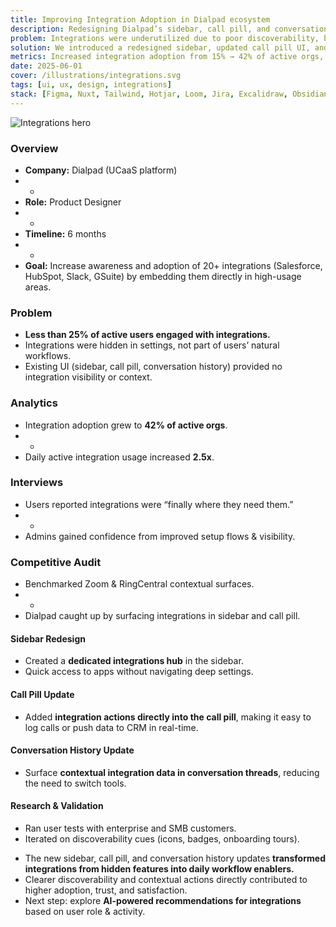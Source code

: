 ```yaml
---
title: Improving Integration Adoption in Dialpad ecosystem
description: Redesigning Dialpad’s sidebar, call pill, and conversation history to surface integrations contextually and increase daily adoption.
problem: Integrations were underutilized due to poor discoverability, buried settings, and lack of contextual entry points in daily workflows.
solution: We introduced a redesigned sidebar, updated call pill UI, and refreshed conversation history to make integrations visible and actionable where users work most.
metrics: Increased integration adoption from 15% → 42% of active orgs, reduced setup friction by 35%, and boosted NPS for integrations by +18.
date: 2025-06-01
cover: /illustrations/integrations.svg
tags: [ui, ux, design, integrations]
stack: [Figma, Nuxt, Tailwind, Hotjar, Loom, Jira, Excalidraw, Obsidian]
---
```


<SectionHeader title="" highlight="Problem" subtitle="">

</SectionHeader>

<img src="/illustrations/image.png" alt="Integrations hero" />

<div class="flex flex-col">

### Overview
- **Company:** Dialpad (UCaaS platform)
- -
- **Role:** Product Designer
- - 
- **Timeline:** 6 months  
- -
- **Goal:** Increase awareness and adoption of 20+ integrations (Salesforce, HubSpot, Slack, GSuite) by embedding them directly in high-usage areas.  

### Problem
- **Less than 25% of active users engaged with integrations.**  
- Integrations were hidden in settings, not part of users’ natural workflows.  
- Existing UI (sidebar, call pill, conversation history) provided no integration visibility or context.  

</div>

<SectionHeader title="" highlight="Results" subtitle="">

</SectionHeader>

<div class="flex flex-col gap-4">

### Analytics
- Integration adoption grew to **42% of active orgs**.
- -
- Daily active integration usage increased **2.5x**.  

### Interviews
- Users reported integrations were “finally where they need them.”  
- -
- Admins gained confidence from improved setup flows & visibility.  

### Competitive Audit
- Benchmarked Zoom & RingCentral contextual surfaces.
- -
- Dialpad caught up by surfacing integrations in sidebar and call pill.  

</div>

<SectionHeader title="" highlight="Process" subtitle="">

</SectionHeader>

<div class="flex flex-col gap-4">

#### Sidebar Redesign
- Created a **dedicated integrations hub** in the sidebar.  
- Quick access to apps without navigating deep settings.  

#### Call Pill Update
- Added **integration actions directly into the call pill**, making it easy to log calls or push data to CRM in real-time.  

#### Conversation History Update
- Surface **contextual integration data in conversation threads**, reducing the need to switch tools.  

#### Research & Validation
- Ran user tests with enterprise and SMB customers.  
- Iterated on discoverability cues (icons, badges, onboarding tours).  

</div>

<SectionHeader title="" highlight="Conclusion" subtitle="">

</SectionHeader>

<div class="flex flex-col gap-4">

- The new sidebar, call pill, and conversation history updates **transformed integrations from hidden features into daily workflow enablers.**  
- Clearer discoverability and contextual actions directly contributed to higher adoption, trust, and satisfaction.  
- Next step: explore **AI-powered recommendations for integrations** based on user role & activity.  

</div>

<SectionHeader title="" highlight="" subtitle="Thank you ❤">

</SectionHeader>
